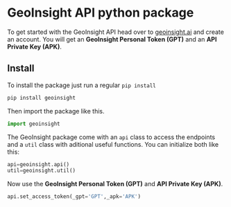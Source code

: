 # GeoInsight API python package

To get started with the GeoInsight API head over to [geoinsight.ai](https://geoinsight.ai) and create an account. You will get an **GeoInsight Personal Token (GPT)** and an **API Private Key (APK)**.

## Install

To install the package just run a regular `pip install`


```python
pip install geoinsight
```

Then import the package like this.


```python
import geoinsight
```

The GeoInsight package come with an `api` class to access the endpoints and a `util` class with aditional useful functions. You can initialize both like this:


```python
api=geoinsight.api()
util=geoinsight.util()
```

Now use the **GeoInsight Personal Token (GPT)** and **API Private Key (APK)**.


```python
api.set_access_token(_gpt='GPT',_apk='APK')
```

